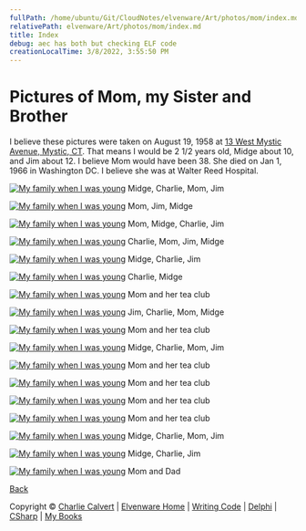 ```yaml
---
fullPath: /home/ubuntu/Git/CloudNotes/elvenware/Art/photos/mom/index.md
relativePath: elvenware/Art/photos/mom/index.md
title: Index
debug: aec has both but checking ELF code
creationLocalTime: 3/8/2022, 3:55:50 PM
---
```


<!-- toc -->
<!-- tocstop -->

<div id="container">

Pictures of Mom, my Sister and Brother
======================================

I believe these pictures were taken on August 19, 1958 at
[13 West Mystic Avenue, Mystic, CT][MysticHouse]. That means I
would be 2 1/2 years old, Midge about 10, and Jim about 12. I believe
Mom would have been 38. She died on Jan 1, 1966 in Washington DC. I
believe she was at Walter Reed Hospital.

[![My family when I was young](https://s3.amazonaws.com/s3bucket01.elvenware.com/elf-photos/1958_08_19_Mom/Mom_001s.jpg)](https://s3.amazonaws.com/s3bucket01.elvenware.com/elf-photos/1958_08_19_Mom/Mom+001.jpg)
Midge, Charlie, Mom, Jim

[![My family when I was young](https://s3.amazonaws.com/s3bucket01.elvenware.com/elf-photos/1958_08_19_Mom/Mom_001s.jpg)](https://s3.amazonaws.com/s3bucket01.elvenware.com/elf-photos/1958_08_19_Mom/Mom+001a.jpg)
Mom, Jim, Midge

[![My family when I was young](https://s3.amazonaws.com/s3bucket01.elvenware.com/elf-photos/1958_08_19_Mom/Mom_003s.jpg)](https://s3.amazonaws.com/s3bucket01.elvenware.com/elf-photos/1958_08_19_Mom/Mom+003.jpg)
Mom, Midge, Charlie, Jim

[![My family when I was young](https://s3.amazonaws.com/s3bucket01.elvenware.com/elf-photos/1958_08_19_Mom/Mom_004s.jpg)](https://s3.amazonaws.com/s3bucket01.elvenware.com/elf-photos/1958_08_19_Mom/Mom+004.jpg)
Charlie, Mom, Jim, Midge

[![My family when I was young](https://s3.amazonaws.com/s3bucket01.elvenware.com/elf-photos/1958_08_19_Mom/Mom_005s.jpg)](https://s3.amazonaws.com/s3bucket01.elvenware.com/elf-photos/1958_08_19_Mom/Mom+005.jpg)
Midge, Charlie, Jim

[![My family when I was young](https://s3.amazonaws.com/s3bucket01.elvenware.com/elf-photos/1958_08_19_Mom/Mom_006s.jpg)](https://s3.amazonaws.com/s3bucket01.elvenware.com/elf-photos/1958_08_19_Mom/Mom+006.jpg)
Charlie, Midge

[![My family when I was young](https://s3.amazonaws.com/s3bucket01.elvenware.com/elf-photos/1958_08_19_Mom/Mom_007s.jpg)](https://s3.amazonaws.com/s3bucket01.elvenware.com/elf-photos/1958_08_19_Mom/Mom+007.jpg)
Mom and her tea club

[![My family when I was young](https://s3.amazonaws.com/s3bucket01.elvenware.com/elf-photos/1958_08_19_Mom/Mom_008s.jpg)](https://s3.amazonaws.com/s3bucket01.elvenware.com/elf-photos/1958_08_19_Mom/Mom+008.jpg)
Jim, Charlie, Mom, Midge

[![My family when I was young](https://s3.amazonaws.com/s3bucket01.elvenware.com/elf-photos/1958_08_19_Mom/Mom_009s.jpg)](https://s3.amazonaws.com/s3bucket01.elvenware.com/elf-photos/1958_08_19_Mom/Mom+009a.jpg)
Mom and her tea club

[![My family when I was young](https://s3.amazonaws.com/s3bucket01.elvenware.com/elf-photos/1958_08_19_Mom/Mom_010s.jpg)](https://s3.amazonaws.com/s3bucket01.elvenware.com/elf-photos/1958_08_19_Mom/Mom+010a.jpg)
Midge, Charlie, Mom, Jim

[![My family when I was young](https://s3.amazonaws.com/s3bucket01.elvenware.com/elf-photos/1958_08_19_Mom/Mom_011s.jpg)](https://s3.amazonaws.com/s3bucket01.elvenware.com/elf-photos/1958_08_19_Mom/Mom+011.jpg)
Mom and her tea club

[![My family when I was young](https://s3.amazonaws.com/s3bucket01.elvenware.com/elf-photos/1958_08_19_Mom/Mom_012s.jpg)](https://s3.amazonaws.com/s3bucket01.elvenware.com/elf-photos/1958_08_19_Mom/Mom+012.jpg)
Mom and her tea club

[![My family when I was young](https://s3.amazonaws.com/s3bucket01.elvenware.com/elf-photos/1958_08_19_Mom/Mom_013s.jpg)](https://s3.amazonaws.com/s3bucket01.elvenware.com/elf-photos/1958_08_19_Mom/Mom+013.jpg)
Mom and her tea club

[![My family when I was young](https://s3.amazonaws.com/s3bucket01.elvenware.com/elf-photos/1958_08_19_Mom/Mom_014s.jpg)](https://s3.amazonaws.com/s3bucket01.elvenware.com/elf-photos/1958_08_19_Mom/Mom+014a.jpg)
Mom and her tea club

[![My family when I was young](https://s3.amazonaws.com/s3bucket01.elvenware.com/elf-photos/1958_08_19_Mom/Mom_015s.jpg)](https://s3.amazonaws.com/s3bucket01.elvenware.com/elf-photos/1958_08_19_Mom/Mom_015.jpg)
Midge, Charlie, Mom, Jim

[![My family when I was young](https://s3.amazonaws.com/s3bucket01.elvenware.com/elf-photos/1958_08_19_Mom/Mom_016s.jpg)](https://s3.amazonaws.com/s3bucket01.elvenware.com/elf-photos/1958_08_19_Mom/Mom_016.jpg)
Midge, Charlie, Jim

[![My family when I was young](https://s3.amazonaws.com/s3bucket01.elvenware.com/elf-photos/1958_08_19_Mom/Mom_018s.jpg)](https://s3.amazonaws.com/s3bucket01.elvenware.com/elf-photos/1958_08_19_Mom/Mom_018.jpg)
Mom and Dad

[Back](../index_photos.html)

[MysticHouse]: http://historicbuildingsct.com/13-west-mystic-avenue-mystic-1840/

Copyright © [Charlie Calvert](../../../index.html) | [Elvenware
Home](../../../index.html) | [Writing
Code](../../../development/index.html) |
[Delphi](../../../development/delphi/index.html) |
[CSharp](../../../development/csharp/index.html) | [My
Books](../../../books/index.html)

</div>
